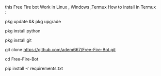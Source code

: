 this Free Fire bot Work in Linux , Windows ,Termux 
How to install in Termux :

pkg update && pkg upgrade

pkg install python

pkg install git

git clone https://github.com/adem667/Free-Fire-Bot.git

cd Free-Fire-Bot

pip install -r requirements.txt

